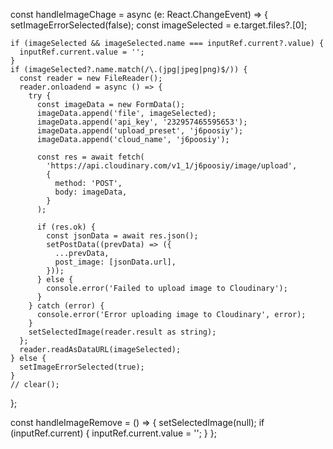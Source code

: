 const handleImageChage = async (e: React.ChangeEvent<HTMLInputElement>) => {
setImageErrorSelected(false);
const imageSelected = e.target.files?.[0];

    if (imageSelected && imageSelected.name === inputRef.current?.value) {
      inputRef.current.value = '';
    }
    if (imageSelected?.name.match(/\.(jpg|jpeg|png)$/)) {
      const reader = new FileReader();
      reader.onloadend = async () => {
        try {
          const imageData = new FormData();
          imageData.append('file', imageSelected);
          imageData.append('api_key', '232957465595653');
          imageData.append('upload_preset', 'j6poosiy');
          imageData.append('cloud_name', 'j6poosiy');

          const res = await fetch(
            'https://api.cloudinary.com/v1_1/j6poosiy/image/upload',
            {
              method: 'POST',
              body: imageData,
            }
          );

          if (res.ok) {
            const jsonData = await res.json();
            setPostData((prevData) => ({
              ...prevData,
              post_image: [jsonData.url],
            }));
          } else {
            console.error('Failed to upload image to Cloudinary');
          }
        } catch (error) {
          console.error('Error uploading image to Cloudinary', error);
        }
        setSelectedImage(reader.result as string);
      };
      reader.readAsDataURL(imageSelected);
    } else {
      setImageErrorSelected(true);
    }
    // clear();

};

const handleImageRemove = () => {
setSelectedImage(null);
if (inputRef.current) {
inputRef.current.value = '';
}
};
